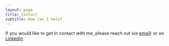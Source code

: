 ```yaml
---
layout: page
title: Contact
subtitle: How can I help?
---
```

If you would like to get in contact with me, please reach out via [email](mailto:chris@understudydigital.com?subject=Consulting%20Inquiry)) or on [LinkedIn](https://www.linkedin.com/in/ctusciuk/)
